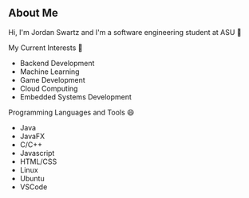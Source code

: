 About Me
--------------------------------------------------------------
Hi, I'm Jordan Swartz and I'm a software engineering student at ASU 👋

My Current Interests 👀
- Backend Development
- Machine Learning
- Game Development
- Cloud Computing
- Embedded Systems Development

Programming Languages and Tools 😄
- Java
- JavaFX
- C/C++
- Javascript
- HTML/CSS
- Linux
- Ubuntu
- VSCode
